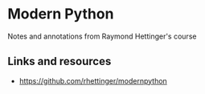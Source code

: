 # Modern Python

Notes and annotations from Raymond Hettinger's course

## Links and resources

- https://github.com/rhettinger/modernpython
